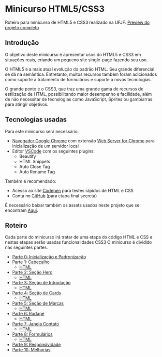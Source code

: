 # Minicurso HTML5/CSS3

Roteiro para minicurso de HTML5 e CSS3 realizado na UFJF. [Preview do projeto completo](http://maxjf1.github.io/minicurso-css3/)

## Introdução

O objetivo deste minicurso é apresentar usos do HTML5 e CSS3 em situações reais, criando um pequeno site single-page fazendo seu uso.

O HTML5 é a mais atual evolução do padrão HTML. Seu grande diferencial se dá na semântica. Entretanto, muitos recursos também foram adicionados como suporte a tratamento de formulários e suporte a novas tecnologias.

O grande ponto é o CSS3, que traz uma grande gama de recursos de estilização de HTML, possibilitando maior desempenho e facilidade, além de não necessitar de tecnologias como JavaScript, Sprites ou gambiarras para atingir objetivos. 

## Tecnologias usadas

Para este minicurso será necessário:

 - [Navegador Google Chrome](https://www.google.com/chrome/) com extensão [Web Server for Chrome](https://chrome.google.com/webstore/detail/web-server-for-chrome/ofhbbkphhbklhfoeikjpcbhemlocgigb) para inicialização de um servidor local
 - Editor [VSCode](https://code.visualstudio.com/) com os seguintes plugins:
	 - Beautify
	 - HTML Snippets
	 - Auto Close Tag
	 - Auto Rename Tag

Também é recomendado:

 - Acesso ao site [Codepen](https://codepen.io/) para testes rápidos de HTML e CSS
 - Conta no [GitHub](https://github.com) (para etapa final secreta)

É necessário baixar também os assets usados neste projeto que se encontram [Aqui](https://github.com/maxjf1/minicurso-css3/releases).

## Roteiro

Cada parte do minicurso irá tratar de uma etapa do código HTML e CSS e nestas etapas serão usadas funcionalidades CSS3
O minicurso é dividido nas seguintes partes.

 - [Parte 0:  Inicialização e Padronização][p0]
 - [Parte 1: Cabeçalho][p1]
	 - [HTML](https://github.com/maxjf1/minicurso-css3/blob/4911a7e761b8d5a2fee014d49adc06120f97b4de/index.html#L14-L44)
 - [Parte 2: Seção Hero][p2]
	 - [HTML](https://github.com/maxjf1/minicurso-css3/blob/4911a7e761b8d5a2fee014d49adc06120f97b4de/index.html#L48-L57)
 - [Parte 3: Seção de Introdução][p3]
	 - [HTML](https://github.com/maxjf1/minicurso-css3/blob/4911a7e761b8d5a2fee014d49adc06120f97b4de/index.html#L59-L84)
 - [Parte 4: Seção de Cards][p4]
	 - [HTML](https://github.com/maxjf1/minicurso-css3/blob/4911a7e761b8d5a2fee014d49adc06120f97b4de/index.html#L86-L137)
 - [Parte 5: Seção de Marcas][p5]
	 - [HTML](https://github.com/maxjf1/minicurso-css3/blob/4911a7e761b8d5a2fee014d49adc06120f97b4de/index.html#L139-L235)
 - [Parte 6: Rodapé][p6]
	 - [HTML](https://github.com/maxjf1/minicurso-css3/blob/4911a7e761b8d5a2fee014d49adc06120f97b4de/index.html#L239-L266)
 - [Parte 7: Janela Contato][p7]
	 - [HTML](https://github.com/maxjf1/minicurso-css3/blob/4911a7e761b8d5a2fee014d49adc06120f97b4de/index.html#L268-L316)
 - [Parte 8: Formulários][p8]
	 - [HTML](https://github.com/maxjf1/minicurso-css3/blob/4911a7e761b8d5a2fee014d49adc06120f97b4de/index.html#L278-L310)
 - [Parte 9: Responsividade][p9]
 - [Parte 10: Melhorias][p10]

[p0]:https://github.com/maxjf1/minicurso-css3/blob/4911a7e761b8d5a2fee014d49adc06120f97b4de/style.css#L1-L42
[p1]:https://github.com/maxjf1/minicurso-css3/blob/4911a7e761b8d5a2fee014d49adc06120f97b4de/style.css#L44-L92
[p2]:https://github.com/maxjf1/minicurso-css3/blob/4911a7e761b8d5a2fee014d49adc06120f97b4de/style.css#L94-L166
[p3]:https://github.com/maxjf1/minicurso-css3/blob/4911a7e761b8d5a2fee014d49adc06120f97b4de/style.css#L169-L193
[p4]:https://github.com/maxjf1/minicurso-css3/blob/4911a7e761b8d5a2fee014d49adc06120f97b4de/style.css#L195-L248
[p5]:https://github.com/maxjf1/minicurso-css3/blob/4911a7e761b8d5a2fee014d49adc06120f97b4de/style.css#L251-L366
[p6]:https://github.com/maxjf1/minicurso-css3/blob/4911a7e761b8d5a2fee014d49adc06120f97b4de/style.css#L368-L426
[p7]:https://github.com/maxjf1/minicurso-css3/blob/4911a7e761b8d5a2fee014d49adc06120f97b4de/style.css#L429-L494
[p8]:https://github.com/maxjf1/minicurso-css3/blob/4911a7e761b8d5a2fee014d49adc06120f97b4de/style.css#L496-L583
[p9]:https://github.com/maxjf1/minicurso-css3/blob/4911a7e761b8d5a2fee014d49adc06120f97b4de/style.css#L585-L726
[p10]:https://github.com/maxjf1/minicurso-css3/blob/4911a7e761b8d5a2fee014d49adc06120f97b4de/style.css#L729-L810